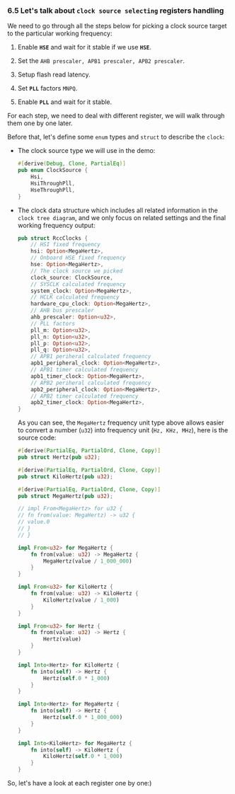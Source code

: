 ### <a name="dive-deep-into-clock-source-selecting">6.5 Let's talk about `clock source selecting` registers handling</a>

We need to go through all the steps below for picking a clock source target to the particular working frequency:


1. Enable **`HSE`** and wait for it stable if we use **`HSE`**.

2. Set the `AHB prescaler, APB1 prescaler, APB2 prescaler`.

3. Setup flash read latency.

4. Set **`PLL`** factors `MNPQ`.

5. Enable **`PLL`** and wait for it stable.

For each step, we need to deal with different register, we will walk through them one by one later.

Before that, let's define some `enum` types and `struct` to describe the `clock`:

- The clock source type we will use in the demo:

    ```rust
    #[derive(Debug, Clone, PartialEq)]
    pub enum ClockSource {
        Hsi,
        HsiThroughPll,
        HseThroughPll,
    }
    ```

- The clock data structure which includes all related information in the `clock tree diagram`, and we only focus on related settings and the final working frequency output:

    ```rust
    pub struct RccClocks {
        // HSI fixed frequency
        hsi: Option<MegaHertz>,
        // Onboard HSE fixed frequency
        hse: Option<MegaHertz>,
        // The clock source we picked
        clock_source: ClockSource,
        // SYSCLK calculated frequency
        system_clock: Option<MegaHertz>,
        // HCLK calculated frequency
        hardware_cpu_clock: Option<MegaHertz>,
        // AHB bus prescaler
        ahb_prescaler: Option<u32>,
        // PLL factors
        pll_m: Option<u32>,
        pll_n: Option<u32>,
        pll_p: Option<u32>,
        pll_q: Option<u32>,
        // APB1 periheral calculated frequency
        apb1_peripheral_clock: Option<MegaHertz>,
        // APB1 timer calculated frequency
        apb1_timer_clock: Option<MegaHertz>,
        // APB2 periheral calculated frequency
        apb2_peripheral_clock: Option<MegaHertz>,
        // APB2 timer calculated frequency
        apb2_timer_clock: Option<MegaHertz>,
    }
    ```

    As you can see, the `MegaHertz` frequency unit type above allows easier to convert a number (`u32`) into frequency unit (`Hz, KHz, MHz`), here is the source code:

    ```rust
    #[derive(PartialEq, PartialOrd, Clone, Copy)]
    pub struct Hertz(pub u32);

    #[derive(PartialEq, PartialOrd, Clone, Copy)]
    pub struct KiloHertz(pub u32);

    #[derive(PartialEq, PartialOrd, Clone, Copy)]
    pub struct MegaHertz(pub u32);

    // impl From<MegaHertz> for u32 {
    // fn from(value: MegaHertz) -> u32 {
    // value.0
    // }
    // }

    impl From<u32> for MegaHertz {
        fn from(value: u32) -> MegaHertz {
            MegaHertz(value / 1_000_000)
        }
    }

    impl From<u32> for KiloHertz {
        fn from(value: u32) -> KiloHertz {
            KiloHertz(value / 1_000)
        }
    }

    impl From<u32> for Hertz {
        fn from(value: u32) -> Hertz {
            Hertz(value)
        }
    }

    impl Into<Hertz> for KiloHertz {
        fn into(self) -> Hertz {
            Hertz(self.0 * 1_000)
        }
    }

    impl Into<Hertz> for MegaHertz {
        fn into(self) -> Hertz {
            Hertz(self.0 * 1_000_000)
        }
    }

    impl Into<KiloHertz> for MegaHertz {
        fn into(self) -> KiloHertz {
            KiloHertz(self.0 * 1_000)
        }
    }
    ```

So, let's have a look at each register one by one:)
